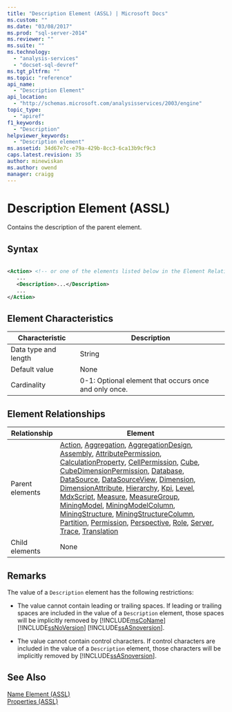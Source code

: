 ```yaml
---
title: "Description Element (ASSL) | Microsoft Docs"
ms.custom: ""
ms.date: "03/08/2017"
ms.prod: "sql-server-2014"
ms.reviewer: ""
ms.suite: ""
ms.technology: 
  - "analysis-services"
  - "docset-sql-devref"
ms.tgt_pltfrm: ""
ms.topic: "reference"
api_name: 
  - "Description Element"
api_location: 
  - "http://schemas.microsoft.com/analysisservices/2003/engine"
topic_type: 
  - "apiref"
f1_keywords: 
  - "Description"
helpviewer_keywords: 
  - "Description element"
ms.assetid: 34d67e7c-e79a-429b-8cc3-6ca13b9cf9c3
caps.latest.revision: 35
author: minewiskan
ms.author: owend
manager: craigg
---
```

# Description Element (ASSL)
  Contains the description of the parent element.  
  
## Syntax  
  
```xml  
  
<Action> <!-- or one of the elements listed below in the Element Relationships table -->  
   ...  
   <Description>...</Description>  
   ...  
</Action>  
```  
  
## Element Characteristics  
  
|Characteristic|Description|  
|--------------------|-----------------|  
|Data type and length|String|  
|Default value|None|  
|Cardinality|0-1: Optional element that occurs once and only once.|  
  
## Element Relationships  
  
|Relationship|Element|  
|------------------|-------------|  
|Parent elements|[Action](../objects/action-element-assl.md), [Aggregation](../objects/aggregation-element-assl.md), [AggregationDesign](../objects/aggregationdesign-element-assl.md), [Assembly](../objects/assembly-element-assl.md), [AttributePermission](../objects/attributepermission-element-assl.md), [CalculationProperty](../objects/calculationproperty-element-assl.md), [CellPermission](../objects/cellpermission-element-assl.md), [Cube](../objects/cube-element-assl.md), [CubeDimensionPermission](../data-type/permission-data-type-assl.md), [Database](../objects/database-element-assl.md), [DataSource](../objects/datasource-element-assl.md), [DataSourceView](../objects/datasourceview-element-assl.md), [Dimension](../objects/dimension-element-assl.md), [DimensionAttribute](../data-type/dimensionattribute-data-type-assl.md), [Hierarchy](../objects/hierarchy-element-assl.md), [Kpi](../objects/kpi-element-assl.md), [Level](../objects/level-element-assl.md), [MdxScript](../objects/mdxscript-element-assl.md), [Measure](../objects/measure-element-assl.md), [MeasureGroup](../objects/group-element-assl.md), [MiningModel](../objects/miningmodel-element-assl.md), [MiningModelColumn](../data-type/miningmodelcolumn-data-type-assl.md), [MiningStructure](../objects/miningstructure-element-assl.md), [MiningStructureColumn](../data-type/miningstructurecolumn-data-type-assl.md), [Partition](../objects/partition-element-assl.md), [Permission](../data-type/permission-data-type-assl.md), [Perspective](../objects/perspective-element-assl.md), [Role](../objects/role-element-assl.md), [Server](../objects/server-element-assl.md), [Trace](../objects/trace-element-assl.md), [Translation](../objects/translation-element-assl.md)|  
|Child elements|None|  
  
## Remarks  
 The value of a `Description` element has the following restrictions:  
  
-   The value cannot contain leading or trailing spaces. If leading or trailing spaces are included in the value of a `Description` element, those spaces will be implicitly removed by [!INCLUDE[msCoName](../../../includes/msconame-md.md)] [!INCLUDE[ssNoVersion](../../../includes/ssnoversion-md.md)] [!INCLUDE[ssASnoversion](../../../includes/ssasnoversion-md.md)].  
  
-   The value cannot contain control characters. If control characters are included in the value of a `Description` element, those characters will be implicitly removed by [!INCLUDE[ssASnoversion](../../../includes/ssasnoversion-md.md)].  
  
## See Also  
 [Name Element &#40;ASSL&#41;](name-element-assl.md)   
 [Properties &#40;ASSL&#41;](properties-assl.md)  
  
  
